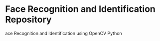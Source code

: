 # Face Recognition and Identification Repository
 ace Recognition and Identification using OpenCV Python
